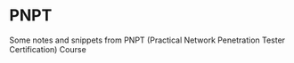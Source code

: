 # PNPT
Some notes and snippets from PNPT (Practical Network Penetration Tester Certification) Course
